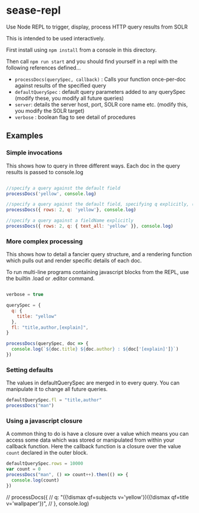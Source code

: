 # sease-repl

Use Node REPL to trigger, display, process HTTP query results from SOLR

This is intended to be used interactively. 

First install using `npm install` from a console in this directory.

Then call `npm run start` and you should find yourself in a repl with the following
references defined...

* `processDocs(querySpec, callback)` : Calls your function once-per-doc against results of the specified query
* `defaultQuerySpec` : default query parameters added to any querySpec (modify these, you modify all future queries)
* `server`: details the server host, port, SOLR core name etc. (modify this, you modify the SOLR target)
* `verbose` : boolean flag to see detail of procedures

## Examples

### Simple invocations

This shows how to query in three different ways. Each doc in the query results is passed to console.log

```js

//specify a query against the default field 
processDocs('yellow', console.log)

//specify a query against the default field, specifying q explicitly, (alongside other parameters in querySpec) 
processDocs({ rows: 2, q: 'yellow'}, console.log)

//specify a query against a fieldName explicitly
processDocs({ rows: 2, q: { text_all: 'yellow' }}, console.log)

```

### More complex processing

This shows how to detail a fancier query structure, and a rendering function which pulls out and render specific details of each doc.

To run multi-line programs containing javascript blocks from the REPL, use the builtin .load or .editor command.

```js

verbose = true

querySpec = {
  q: {
    title: "yellow"
  },
  fl: "title,author,[explain]",
}

processDocs(querySpec, doc => {
  console.log(`${doc.title} ${doc.author} : ${doc['[explain]']}`)
})

```

### Setting defaults 

The values in defaultQuerySpec are merged in to every query. You can manipulate it
to change all future queries.

```js
defaultQuerySpec.fl = "title,author"
processDocs("man")
```


### Using a javascript closure

A common thing to do is have a closure over a value which means you can 
access some data which was stored or manipulated from within your callback
function. Here the callback function is a closure over the value `count` 
declared in the outer block.

```js
defaultQuerySpec.rows = 10000
var count = 0
processDocs("man", () => count++).then(() => {
  console.log(count)
})
```


// processDocs({
//   q: "({!dismax qf=subjects v='yellow'})({!dismax qf=title v='wallpaper'})",
// }, console.log)